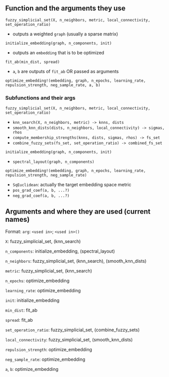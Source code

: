 ## Function and the arguments they use

`fuzzy_simplicial_set(X, n_neighbors, metric, local_connectivity, set_operation_ratio)`
- outputs a weighted `graph` (usually a sparse matrix)

`initialize_embedding(graph, n_components, init)`
- outputs an `embedding` that is to be optimized

`fit_ab(min_dist, spread)`
- `a`, `b` are outputs of `fit_ab` OR passed as arguments

`optimize_embedding!(embedding, graph, n_epochs, learning_rate, repulsion_strength, neg_sample_rate, a, b)`

### Subfunctions and their args

`fuzzy_simplicial_set(X, n_neighbors, metric, local_connectivity, set_operation_ratio)`
- `knn_search(X, n_neighbors, metric) -> knns, dists`
- `smooth_knn_dists(dists, n_neighbors, local_connectivity) -> sigmas, rhos`
- `compute_membership_strengths(knns, dists, sigmas, rhos) -> fs_set`
- `combine_fuzzy_sets(fs_set, set_operation_ratio) -> combined_fs_set`

`initialize_embedding(graph, n_components, init)`
- `spectral_layout(graph, n_components)`

`optimize_embedding!(embedding, graph, n_epochs, learning_rate, repulsion_strength, neg_sample_rate)`
- `SqEuclidean`: actually the target embedding space metric
- `pos_grad_coef(a, b, ...?)`
- `neg_grad_coef(a, b, ...?)`


## Arguments and where they are used (current names)

Format: `arg`: `<used in>`; `<used in>()`

`X`: fuzzy_simplicial_set, (knn_search)

`n_components`: initialize_embedding, (spectral_layout)

`n_neighbors`: fuzzy_simplicial_set, (knn_search), (smooth_knn_dists)

`metric`: fuzzy_simplicial_set, (knn_search)

`n_epochs`: optimize_embedding

`learning_rate`: optimize_embedding

`init`: initialize_embedding

`min_dist`: fit_ab

`spread`: fit_ab

`set_operation_ratio`: fuzzy_simplicial_set, (combine_fuzzy_sets)

`local_connectivity`: fuzzy_simplicial_set, (smooth_knn_dists)

`repulsion_strength`: optimize_embedding

`neg_sample_rate`: optimize_embedding

`a`, `b`: optimize_embedding
